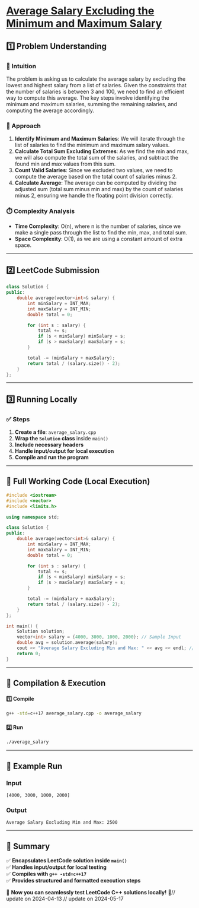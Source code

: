 # **[Average Salary Excluding the Minimum and Maximum Salary](https://leetcode.com/problems/average-salary-excluding-the-minimum-and-maximum-salary/description/)**  

## **1️⃣ Problem Understanding**  
### **📌 Intuition**  
The problem is asking us to calculate the average salary by excluding the lowest and highest salary from a list of salaries. Given the constraints that the number of salaries is between 3 and 100, we need to find an efficient way to compute this average. The key steps involve identifying the minimum and maximum salaries, summing the remaining salaries, and computing the average accordingly.

### **🚀 Approach**  
1. **Identify Minimum and Maximum Salaries**: We will iterate through the list of salaries to find the minimum and maximum salary values.
2. **Calculate Total Sum Excluding Extremes**: As we find the min and max, we will also compute the total sum of the salaries, and subtract the found min and max values from this sum.
3. **Count Valid Salaries**: Since we excluded two values, we need to compute the average based on the total count of salaries minus 2.
4. **Calculate Average**: The average can be computed by dividing the adjusted sum (total sum minus min and max) by the count of salaries minus 2, ensuring we handle the floating point division correctly.

### **⏱️ Complexity Analysis**  
- **Time Complexity**: O(n), where n is the number of salaries, since we make a single pass through the list to find the min, max, and total sum.
- **Space Complexity**: O(1), as we are using a constant amount of extra space.

---  

## **2️⃣ LeetCode Submission**  
```cpp
class Solution {
public:
    double average(vector<int>& salary) {
        int minSalary = INT_MAX;
        int maxSalary = INT_MIN;
        double total = 0;

        for (int s : salary) {
            total += s;
            if (s < minSalary) minSalary = s;
            if (s > maxSalary) maxSalary = s;
        }

        total -= (minSalary + maxSalary);
        return total / (salary.size() - 2);
    }
};  
```  

---  

## **3️⃣ Running Locally**  
### **✅ Steps**  
1. **Create a file**: `average_salary.cpp`  
2. **Wrap the `Solution` class** inside `main()`  
3. **Include necessary headers**  
4. **Handle input/output for local execution**  
5. **Compile and run the program**  

---  

## **📝 Full Working Code (Local Execution)**  
```cpp
#include <iostream>
#include <vector>
#include <limits.h>

using namespace std;

class Solution {
public:
    double average(vector<int>& salary) {
        int minSalary = INT_MAX;
        int maxSalary = INT_MIN;
        double total = 0;

        for (int s : salary) {
            total += s;
            if (s < minSalary) minSalary = s;
            if (s > maxSalary) maxSalary = s;
        }

        total -= (minSalary + maxSalary);
        return total / (salary.size() - 2);
    }
};

int main() {
    Solution solution;
    vector<int> salary = {4000, 3000, 1000, 2000}; // Sample Input
    double avg = solution.average(salary);
    cout << "Average Salary Excluding Min and Max: " << avg << endl; // Expected Output: 2500
    return 0;
}  
```  

---  

## **🔧 Compilation & Execution**  
#### **1️⃣ Compile**  
```bash
g++ -std=c++17 average_salary.cpp -o average_salary
```  

#### **2️⃣ Run**  
```bash
./average_salary
```  

---  

## **🎯 Example Run**  
### **Input**  
```
[4000, 3000, 1000, 2000]
```  
### **Output**  
```
Average Salary Excluding Min and Max: 2500
```  

---  

## **📌 Summary**  
✅ **Encapsulates LeetCode solution inside `main()`**  
✅ **Handles input/output for local testing**  
✅ **Compiles with `g++ -std=c++17`**  
✅ **Provides structured and formatted execution steps**  

🚀 **Now you can seamlessly test LeetCode C++ solutions locally!** 🚀// update on 2024-04-13
// update on 2024-05-17
